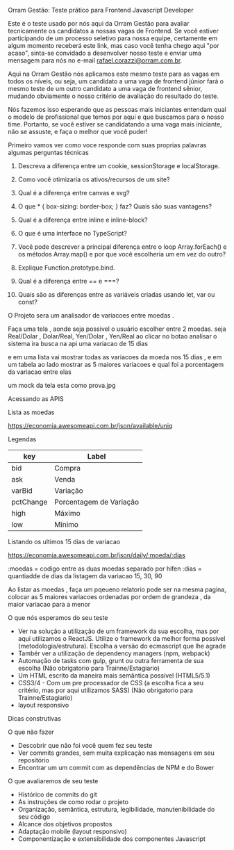 Orram Gestão: Teste prático para Frontend Javascript Developer

Este é o teste usado por nós aqui da Orram Gestão para avaliar tecnicamente os candidatos a nossas vagas de Frontend. Se você estiver participando de um processo seletivo para nossa equipe, certamente em algum momento receberá este link, mas caso você tenha chego aqui "por acaso", sinta-se convidado a desenvolver nosso teste e enviar uma mensagem para nós no e-mail rafael.corazzi@orram.com.br.

Aqui na Orram Gestão nós aplicamos este mesmo teste para as vagas em todos os níveis, ou seja, um candidato a uma vaga de frontend júnior fará o mesmo teste de um outro candidato a uma vaga de frontend sênior, mudando obviamente o nosso critério de avaliação do resultado do teste.

Nós fazemos isso esperando que as pessoas mais iniciantes entendam qual o modelo de profissional que temos por aqui e que buscamos para o nosso time. Portanto, se você estiver se candidatando a uma vaga mais iniciante, não se assuste, e faça o melhor que você puder!

Primeiro vamos ver como voce responde com suas proprias palavras algumas perguntas técnicas 

1. Descreva a diferença entre um cookie, sessionStorage e localStorage.

2. Como você otimizaria os ativos/recursos de um site?

3. Qual é a diferença entre canvas e svg?

4. O que * { box-sizing: border-box; } faz? Quais são suas vantagens?

5. Qual é a diferença entre inline e inline-block?

6. O que é uma interface no TypeScript?

7. Você pode descrever a principal diferença entre o loop Array.forEach() e os métodos Array.map() e por que você escolheria um em vez do outro?

8. Explique Function.prototype.bind.

9. Qual é a diferença entre == e ===?

10. Quais são as diferenças entre as variáveis criadas usando let, var ou const?

O Projeto sera um analisador de variacoes entre moedas . 

Faça uma tela , aonde seja possivel o usuário escolher entre 2 moedas. seja Real/Dolar , Dolar/Real, Yen/Dolar , Yen/Real ao clicar no botao analisar o sistema ira busca na api uma variacao de 15 dias 

e em uma lista vai mostrar todas as variacoes da moeda nos 15 dias , e em um tabela ao lado mostrar as 5 maiores variacoes e qual foi a porcentagem da variacao entre elas 

um mock da tela esta como prova.jpg

Acessando as APIS 

Lista as moedas 

https://economia.awesomeapi.com.br/json/available/uniq

Legendas

| key  | Label |
| ------------- | ------------- |
| bid  | Compra  |
| ask  | Venda  |
| varBid  | Variação  |
| pctChange  | Porcentagem de Variação  |
| high  | Máximo  |
| low  | Mínimo  |

Listando os ultimos 15 dias de variacao 

https://economia.awesomeapi.com.br/json/daily/:moeda/:dias

:moedas = codigo entre as duas moedas separado por hifen 
:dias = quantiadde de dias da listagem da variacao 15, 30, 90

Ao listar as moedas , faça um pqeueno relatorio pode ser na mesma pagina, colocar as 5 maiores variacoes ordenadas por ordem de grandeza , da maior variacao para a menor


O que nós esperamos do seu teste
 * Ver na solução a utilização de um framework da sua escolha, mas por aqui utilizamos o ReactJS. Utilize o framework da melhor forma possível (metodologia/estrutura). Escolha a versão do ecmascript que lhe agrade
 * Tambér ver a utilização de dependency managers (npm, webpack)
 * Automação de tasks com gulp, grunt ou outra ferramenta de sua escolha (Não obrigatorio para Trainne/Estagiario)
 * Um HTML escrito da maneira mais semântica possível (HTML5/5.1)
 * CSS3/4 - Com um pre processador de CSS (a escolha fica a seu critério, mas por aqui utilizamos SASS) (Não obrigatorio para Trainne/Estagiario)
 * layout responsivo

Dicas construtivas 

O que não fazer

* Descobrir que não foi você quem fez seu teste
* Ver commits grandes, sem muita explicação nas mensagens em seu repositório
* Encontrar um um commit com as dependências de NPM e do Bower


O que avaliaremos de seu teste

* Histórico de commits do git
* As instruções de como rodar o projeto
* Organização, semântica, estrutura, legibilidade, manutenibilidade do seu código
* Alcance dos objetivos propostos
* Adaptação mobile (layout responsivo)
* Componentização e extensibilidade dos componentes Javascript